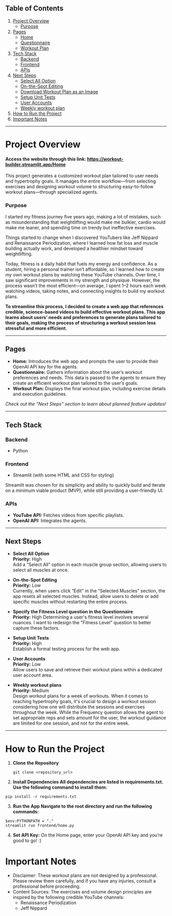 ## Table of Contents

1. [Project Overview](#project-overview)
   - [Purpose](#purpose)
2. [Pages](#pages)
   - [Home](#home)
   - [Questionnaire](#questionnaire)
   - [Workout Plan](#workout-plan)
3. [Tech Stack](#tech-stack)
   - [Backend](#backend)
   - [Frontend](#frontend)
   - [APIs](#apis)
4. [Next Steps](#next-steps)
   - [Select All Option](#select-all-option)
   - [On-the-Spot Editing](#on-the-spot-editing)
   - [Download Workout Plan as an Image](#download-workout-plan-as-an-image)
   - [Setup Unit Tests](#setup-unit-tests)
   - [User Accounts](#user-accounts)
   - [Weekly workout plan](#weekly-workout-plan)
5. [How to Run the Project](#how-to-run-the-project)
6. [Important Notes](#important-notes)

---

# Project Overview

#### Access the website through this link: https://workout-builder.streamlit.app/Home
This project generates a customized workout plan tailored to user needs and hypertrophy goals. It manages the entire workflow—from selecting exercises and designing workout volume to structuring easy-to-follow workout plans—through specialized agents.

### Purpose

I started my fitness journey five years ago, making a lot of mistakes, such as misunderstanding that weightlifting would make me bulkier, cardio would make me leaner, and spending time on trendy but ineffective exercises.

Things started to change when I discovered YouTubers like Jeff Nippard and Renaissance Periodization, where I learned how fat loss and muscle building actually work, and developed a healthier mindset toward weightlifting.

Today, fitness is a daily habit that fuels my energy and confidence. As a student, hiring a personal trainer isn’t affordable, so I learned how to create my own workout plans by watching these YouTube channels. Over time, I saw significant improvements in my strength and physique. However, the process wasn’t the most efficient—on average, I spent 1–2 hours each week watching videos, taking notes, and connecting insights to build my workout plans.

**To streamline this process, I decided to create a web app that references credible, science-based videos to build effective workout plans. This app learns about users’ needs and preferences to generate plans tailored to their goals, making the process of structuring a workout session less stressful and more efficient.**

---

## Pages

- **Home:** Introduces the web app and prompts the user to provide their OpenAI API key for the agents.
- **Questionnaire:** Gathers information about the user’s workout preferences and needs. This data is passed to the agents to ensure they create an efficient workout plan tailored to the user’s goals.
- **Workout Plan:** Displays the final workout plan, including exercise details and execution guidelines.

*Check out the “Next Steps” section to learn about planned feature updates!*

---

## Tech Stack

### Backend
- Python

### Frontend
- Streamlit (with some HTML and CSS for styling)

Streamlit was chosen for its simplicity and ability to quickly build and iterate on a minimum viable product (MVP), while still providing a user-friendly UI.

### APIs
- **YouTube API:** Fetches videos from specific playlists.
- **OpenAI API:** Integrates the agents.

---

## Next Steps

- **Select All Option**  
  **Priority:** High  
  Add a “Select All” option in each muscle group section, allowing users to select all muscles at once.

- **On-the-Spot Editing**  
  **Priority:** Low  
  Currently, when users click “Edit” in the “Selected Muscles” section, the app resets all selected muscles. Instead, allow users to delete or add specific muscles without restarting the entire process.

- **Specify the Fitness Level question in the Questionnaire**  
  **Priority:** High
  Determining a user's fitness level involves several nuances. I want to redesign the "Fitness Level" question to better capture these factors.

- **Setup Unit Tests**  
  **Priority:** High  
  Establish a formal testing process for the web app.

- **User Accounts**  
  **Priority:** Low  
  Allow users to save and retrieve their workout plans within a dedicated user account area.

- **Weekly workout plans**  
  **Priority:** Medium  
  Design workout plans for a week of workouts. 
  When it comes to reaching hypertrophy goals, it's crucial to design a workout session considering how one will distribute the sessions and exercises throughout the week. While the Frequency question allows the agent to set appropriate reps and sets amount for the user, the workout guidance are limited for one session, and not for the entire week. 

---

# How to Run the Project

1. **Clone the Repository**
   ```
   git clone <repository_url>
   ```
2. **Install Dependencies All dependencies are listed in requirements.txt. Use the following command to install them:**
```
pip install -r requirements.txt
```

3. **Run the App Navigate to the root directory and run the following commands:**
```
$env:PYTHONPATH = "."
streamlit run frontend/home.py
```
4. **Set API Key:**
On the Home page, enter your OpenAI API key and you’re good to go! :)

# Important Notes
- Disclaimer: These workout plans are not designed by a professional. Please review them carefully, and if you have any injuries, consult a professional before proceeding.
- Content Sources: The exercises and volume design principles are inspired by the following credible YouTube channels:
    - Renaissance Periodization
    - Jeff Nippard
